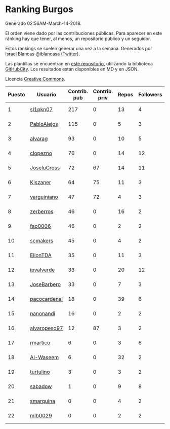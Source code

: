 # Ranking Burgos

Generado 02:56AM-March-14-2018.

El orden viene dado por las contribuciones públicas. Para aparecer en este ránking hay que tener, al menos, un repositorio público y un seguidor.

Estos ránkings se suelen generar una vez a la semana. Generados por [Israel Blancas @iblancasa](https://github.com/iblancasa/) [(Twitter)](https://twitter.com/iblancasa).

Las plantillas se encuentran en [este repositorio](https://github.com/iblancasa/GH-Spanish-Ranking), utilizando la biblioteca [GitHubCity](https://github.com/iblancasa/GitHubCity). Los resultados están disponibles en MD y en JSON.

Licencia [Creative Commons](https://creativecommons.org/licenses/by/4.0/).

| Puesto   |  Usuario  | Contrib. pub | Contrib. priv |Repos| Followers | Desde |  Avatar  |
|----------|-----------|--------------|---------------|-----|-----------|-------|----------|
|1|[sl1pkn07](https://github.com/sl1pkn07)|217|0|13|4|2010-11-01|![sl1pkn07](https://avatars0.githubusercontent.com/u/462213)|
|2|[PabloAlejos](https://github.com/PabloAlejos)|115|0|5|3|2014-10-09|![PabloAlejos](https://avatars1.githubusercontent.com/u/9104772)|
|3|[alvarag](https://github.com/alvarag)|93|0|10|5|2014-11-21|![alvarag](https://avatars3.githubusercontent.com/u/9881614)|
|4|[clopezno](https://github.com/clopezno)|76|0|14|12|2012-02-20|![clopezno](https://avatars1.githubusercontent.com/u/1453744)|
|5|[JoseluCross](https://github.com/JoseluCross)|72|67|14|11|2015-08-27|![JoseluCross](https://avatars0.githubusercontent.com/u/14005926)|
|6|[Kiszaner](https://github.com/Kiszaner)|64|75|11|3|2014-10-08|![Kiszaner](https://avatars2.githubusercontent.com/u/9079893)|
|7|[varguiniano](https://github.com/varguiniano)|47|72|4|3|2013-03-03|![varguiniano](https://avatars3.githubusercontent.com/u/3752289)|
|8|[zerberros](https://github.com/zerberros)|46|0|16|2|2013-11-13|![zerberros](https://avatars3.githubusercontent.com/u/5930950)|
|9|[fao0006](https://github.com/fao0006)|46|0|2|2|2017-10-31|![fao0006](https://avatars3.githubusercontent.com/u/33248343)|
|10|[scmakers](https://github.com/scmakers)|45|0|4|2|2017-04-05|![scmakers](https://avatars2.githubusercontent.com/u/26918493)|
|11|[ElionTDA](https://github.com/ElionTDA)|35|0|11|3|2013-09-21|![ElionTDA](https://avatars1.githubusercontent.com/u/5507129)|
|12|[ipvalverde](https://github.com/ipvalverde)|33|0|20|12|2014-03-08|![ipvalverde](https://avatars0.githubusercontent.com/u/6889318)|
|13|[JoseBarbero](https://github.com/JoseBarbero)|33|0|7|3|2016-02-25|![JoseBarbero](https://avatars0.githubusercontent.com/u/17479313)|
|14|[pacocardenal](https://github.com/pacocardenal)|18|0|39|6|2013-09-12|![pacocardenal](https://avatars3.githubusercontent.com/u/5442055)|
|15|[nanonandi](https://github.com/nanonandi)|16|0|2|2|2016-07-03|![nanonandi](https://avatars3.githubusercontent.com/u/20266109)|
|16|[alvaropeso97](https://github.com/alvaropeso97)|12|87|3|2|2016-10-23|![alvaropeso97](https://avatars0.githubusercontent.com/u/23009799)|
|17|[rmartico](https://github.com/rmartico)|6|0|3|6|2012-10-11|![rmartico](https://avatars2.githubusercontent.com/u/2535865)|
|18|[Al-Waseem](https://github.com/Al-Waseem)|6|0|32|2|2013-12-26|![Al-Waseem](https://avatars1.githubusercontent.com/u/6266689)|
|19|[turtulino](https://github.com/turtulino)|3|0|3|2|2011-08-25|![turtulino](https://avatars3.githubusercontent.com/u/1004178)|
|20|[sabadow](https://github.com/sabadow)|1|0|9|8|2012-02-08|![sabadow](https://avatars2.githubusercontent.com/u/1420021)|
|21|[smarquina](https://github.com/smarquina)|0|0|4|2|2015-04-29|![smarquina](https://avatars3.githubusercontent.com/u/12174981)|
|22|[mlb0029](https://github.com/mlb0029)|0|0|2|2|2016-10-25|![mlb0029](https://avatars2.githubusercontent.com/u/23051789)|
